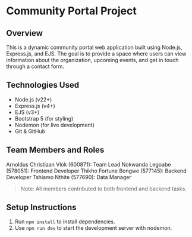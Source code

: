 # Community Portal Project

## Overview

This is a dynamic community portal web application built using Node.js, Express.js, and EJS. The goal is to provide a space where users can view information about the organization, upcoming events, and get in touch through a contact form.

## Technologies Used

- Node.js (v22+)
- Express.js (v4+)
- EJS (v3+)
- Bootstrap 5 (for styling)
- Nodemon (for live development)
- Git & GitHub

## Team Members and Roles

Arnoldus Christiaan Vlok (600871): Team Lead
Nokwanda Legoabe (578051): Frontend Developer
Thikho Fortune Bongwe (577145): Backend Developer
Tshiamo Nthite (577690): Data Manager

> Note: All members contributed to both frontend and backend tasks.

## Setup Instructions

1. Run `npm install` to install dependencies.
2. Use `npm run dev` to start the development server with nodemon.
